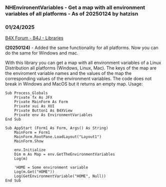 ### NHEnvironentVariables - Get a map with all environment variables of all platforms - As of 20250124 by hatzisn
### 01/24/2025
[B4X Forum - B4J - Libraries](https://www.b4x.com/android/forum/threads/158264/)

**(20250124)** - Added the same functionality for all platforms. Now you can do the same for Windows and mac.  
  
With this library you can get a map with all environment variables of a Linux Distribution all platforms (Windows, Linux, Mac). The keys of the map are the enviroment variable names and the values of the map the corresponding values of the environment variables. The code does not break in Windows and MacOS but it returns an empty map. Usage:  
  

```B4X
Sub Process_Globals  
    Private fx As JFX  
    Private MainForm As Form  
    Private xui As XUI  
    Private Button1 As B4XView  
    Private env As EnvironmentVariables  
End Sub  
  
Sub AppStart (Form1 As Form, Args() As String)  
    MainForm = Form1  
    MainForm.RootPane.LoadLayout("Layout1")  
    MainForm.Show  
   
    env.Initialize  
    Dim m As Map = env.GetTheEnvironmentVariables  
    Log(m)  
   
    'HOME = Some environment variable  
    Log(m.Get("HOME"))  
    Log(GetEnvironmentVariable("HOME", Null))  
End Sub
```